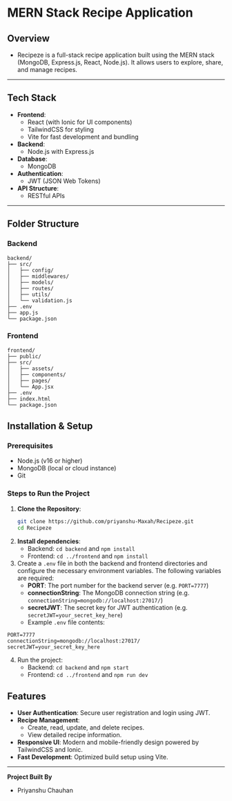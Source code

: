 # MERN Stack Recipe Application

## **Overview**
 - Recipeze is a full-stack recipe application built using the MERN stack (MongoDB, Express.js, React, Node.js). It allows users to explore, share, and manage recipes.
---

## **Tech Stack**

- **Frontend**: 
  - React (with Ionic for UI components)
  - TailwindCSS for styling
  - Vite for fast development and bundling
- **Backend**: 
  - Node.js with Express.js
- **Database**: 
  - MongoDB
- **Authentication**: 
  - JWT (JSON Web Tokens)
- **API Structure**: 
  - RESTful APIs
---

## Folder Structure

### Backend
```
backend/
├── src/
│   ├── config/
│   ├── middlewares/
│   ├── models/
│   ├── routes/
│   ├── utils/
│   └── validation.js
├── .env
├── app.js
└── package.json
```

### Frontend
```
frontend/
├── public/
├── src/
│   ├── assets/
│   ├── components/
│   ├── pages/
│   └── App.jsx
├── .env
├── index.html
└── package.json
```

## **Installation & Setup**

### Prerequisites
- Node.js (v16 or higher)
- MongoDB (local or cloud instance)
- Git

### Steps to Run the Project

1. **Clone the Repository**:
   ```bash
   git clone https://github.com/priyanshu-Maxah/Recipeze.git
   cd Recipeze
2. **Install dependencies**:
	* Backend: `cd backend` and `npm install`
	* Frontend: `cd ../frontend` and `npm install`
3. Create a `.env` file in both the backend and frontend directories and configure the necessary environment variables. The following variables are required:
	* **PORT**: The port number for the backend server (e.g. `PORT=7777`)
	* **connectionString**: The MongoDB connection string (e.g. `connectionString=mongodb://localhost:27017/`)
	* **secretJWT**: The secret key for JWT authentication (e.g. `secretJWT=your_secret_key_here`)
	* Example `.env` file contents:
```
PORT=7777
connectionString=mongodb://localhost:27017/
secretJWT=your_secret_key_here
```
4. Run the project:
	* Backend: `cd backend` and `npm start`
	* Frontend: `cd ../frontend` and `npm run dev`   

## **Features**

- **User Authentication**: Secure user registration and login using JWT.
- **Recipe Management**:
  - Create, read, update, and delete recipes.
  - View detailed recipe information.
- **Responsive UI**: Modern and mobile-friendly design powered by TailwindCSS and Ionic.
- **Fast Development**: Optimized build setup using Vite.
---

**Project Built By**

* Priyanshu Chauhan
